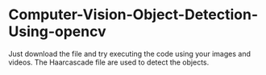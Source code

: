 # Computer-Vision-Object-Detection-Using-opencv

Just download the file and try executing the code using your images and videos. The Haarcascade file are used to detect the objects.
